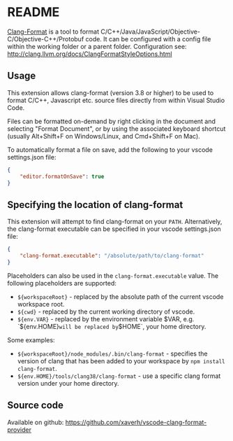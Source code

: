 # README

[Clang-Format](http://clang.llvm.org/docs/ClangFormat.html) is a tool to format C/C++/Java/JavaScript/Objective-C/Objective-C++/Protobuf code. It can be configured with a config file within the working folder or a parent folder. Configuration see: http://clang.llvm.org/docs/ClangFormatStyleOptions.html


## Usage

This extension allows clang-format (version 3.8 or higher) to be used to format C/C++, Javascript etc.
source files directly from within Visual Studio Code.

Files can be formatted on-demand by right clicking in the document and
selecting "Format Document", or by using the associated keyboard shortcut
(usually Alt+Shift+F on Windows/Linux, and Cmd+Shift+F on Mac).

To automatically format a file on save, add the following to your
vscode settings.json file:

```json
{
    "editor.formatOnSave": true
}
```

## Specifying the location of clang-format

This extension will attempt to find clang-format on your `PATH`.
Alternatively, the clang-format executable can be specified in your vscode
settings.json file:

```json
{
    "clang-format.executable": "/absolute/path/to/clang-format"
}
```

Placeholders can also be used in the `clang-format.executable` value.
The following placeholders are supported:

- `${workspaceRoot}` - replaced by the absolute path of the current vscode
  workspace root.
- `${cwd}` - replaced by the current working directory of vscode.
- `${env.VAR}` - replaced by the environment variable $VAR, e.g. `${env.HOME}`
  will be replaced by `$HOME`, your home directory.

Some examples:

- `${workspaceRoot}/node_modules/.bin/clang-format` - specifies the version of
  clang that has been added to your workspace by `npm install clang-format`.
- `${env.HOME}/tools/clang38/clang-format` - use a specific clang format version
  under your home directory.

## Source code
Available on github: https://github.com/xaverh/vscode-clang-format-provider
